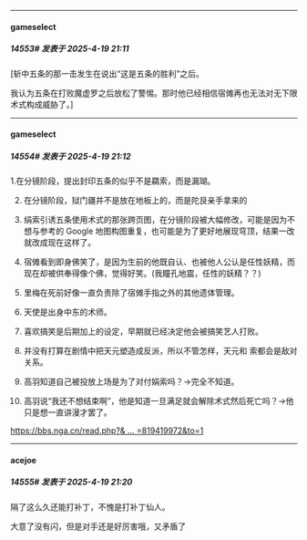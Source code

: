 ﻿
*****

####  gameselect  
##### 14553#       发表于 2025-4-19 21:11

[斩中五条的那一击发生在说出“这是五条的胜利”之后。

我认为五条在打败魔虚罗之后放松了警惕。那时他已经相信宿傩再也无法对无下限术式构成威胁了。]

*****

####  gameselect  
##### 14554#       发表于 2025-4-19 21:12

1.在分镜阶段，提出封印五条的似乎不是羂索，而是漏瑚。

2. 在分镜阶段，狱门疆并不是放在地板上的，而是陀艮亲手拿来的

3. 绢索引诱五条使用术式的那张跨页图，在分镜阶段被大幅修改，可能是因为不想与参考的 Google 地图构图重复，也可能是为了更好地展现穹顶，结果一改就改成现在这样了。

4. 宿傩看到即身佛笑了，是因为生前的他既自认、也被他人公认是任性妖精，而现在却被供奉得像个佛，觉得好笑。(我瞳孔地震，任性的妖精？？)

5. 里梅在死前好像一直负责除了宿傩手指之外的其他遗体管理。

6. 天使是出身中东的术师。

7. 喜欢搞笑是后期加上的设定，早期就已经决定他会被搞笑艺人打败。

8. 并没有打算在剧情中把天元塑造成反派，所以不管怎样，天元和 索都会是敌对关系。

9. 高羽知道自己被投放上场是为了对付娟索吗？→完全不知道。

10. 高羽说“我还不想结束啊”，他是知道一旦满足就会解除术式然后死亡吗？→他只是想一直讲漫才罢了。

[https://bbs.nga.cn/read.php?&amp; ... =819419972&amp;to=1](https://bbs.nga.cn/read.php?&amp;tid=40274460&amp;pid=819419972&amp;to=1)


*****

####  acejoe  
##### 14555#       发表于 2025-4-19 21:20

隔了这么久还能打补丁，不愧是打补丁仙人。

大意了没有闪，但是对手还是好厉害哦，又矛盾了

